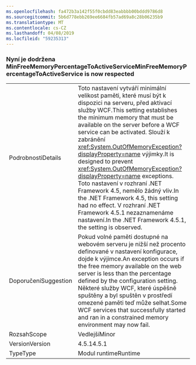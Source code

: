 ```yaml
---
ms.openlocfilehash: fa472b3a142f55f0cbdd83eabbbb00bddd9786d8
ms.sourcegitcommit: 5b6d778ebb269ee6684fb57ad69a8c28b06235b9
ms.translationtype: MT
ms.contentlocale: cs-CZ
ms.lasthandoff: 04/08/2019
ms.locfileid: "59235313"
---
```

### <a name="minfreememorypercentagetoactiveservice-is-now-respected"></a><span data-ttu-id="8fe53-101">Nyní je dodržena MinFreeMemoryPercentageToActiveService</span><span class="sxs-lookup"><span data-stu-id="8fe53-101">MinFreeMemoryPercentageToActiveService is now respected</span></span>

|   |   |
|---|---|
|<span data-ttu-id="8fe53-102">Podrobnosti</span><span class="sxs-lookup"><span data-stu-id="8fe53-102">Details</span></span>|<span data-ttu-id="8fe53-103">Toto nastavení vytváří minimální velikost paměti, které musí být k dispozici na serveru, před aktivací služby WCF.</span><span class="sxs-lookup"><span data-stu-id="8fe53-103">This setting establishes the minimum memory that must be available on the server before a WCF service can be activated.</span></span> <span data-ttu-id="8fe53-104">Slouží k zabránění <xref:System.OutOfMemoryException?displayProperty=name> výjimky.</span><span class="sxs-lookup"><span data-stu-id="8fe53-104">It is designed to prevent <xref:System.OutOfMemoryException?displayProperty=name> exceptions.</span></span> <span data-ttu-id="8fe53-105">Toto nastavení v rozhraní .NET Framework 4.5, nemělo žádný vliv.</span><span class="sxs-lookup"><span data-stu-id="8fe53-105">In the .NET Framework 4.5, this setting had no effect.</span></span> <span data-ttu-id="8fe53-106">V rozhraní .NET Framework 4.5.1 nezaznamenáme nastavení.</span><span class="sxs-lookup"><span data-stu-id="8fe53-106">In the .NET Framework 4.5.1, the setting is observed.</span></span>|
|<span data-ttu-id="8fe53-107">Doporučení</span><span class="sxs-lookup"><span data-stu-id="8fe53-107">Suggestion</span></span>|<span data-ttu-id="8fe53-108">Pokud volné paměti dostupné na webovém serveru je nižší než procento definované v nastavení konfigurace, dojde k výjimce.</span><span class="sxs-lookup"><span data-stu-id="8fe53-108">An exception occurs if the free memory available on the web server is less than the percentage defined by the configuration setting.</span></span> <span data-ttu-id="8fe53-109">Některé služby WCF, které úspěšně spuštěny a byl spuštěn v prostředí omezené paměti teď může selhat.</span><span class="sxs-lookup"><span data-stu-id="8fe53-109">Some WCF services that successfully started and ran in a constrained memory environment may now fail.</span></span>|
|<span data-ttu-id="8fe53-110">Rozsah</span><span class="sxs-lookup"><span data-stu-id="8fe53-110">Scope</span></span>|<span data-ttu-id="8fe53-111">Vedlejší</span><span class="sxs-lookup"><span data-stu-id="8fe53-111">Minor</span></span>|
|<span data-ttu-id="8fe53-112">Version</span><span class="sxs-lookup"><span data-stu-id="8fe53-112">Version</span></span>|<span data-ttu-id="8fe53-113">4.5.1</span><span class="sxs-lookup"><span data-stu-id="8fe53-113">4.5.1</span></span>|
|<span data-ttu-id="8fe53-114">Type</span><span class="sxs-lookup"><span data-stu-id="8fe53-114">Type</span></span>|<span data-ttu-id="8fe53-115">Modul runtime</span><span class="sxs-lookup"><span data-stu-id="8fe53-115">Runtime</span></span>|
